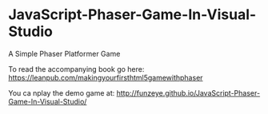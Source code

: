# JavaScript-Phaser-Game-In-Visual-Studio

A Simple Phaser Platformer Game

To read the accompanying book go here: https://leanpub.com/makingyourfirsthtml5gamewithphaser

You ca nplay the demo game at: http://funzeye.github.io/JavaScript-Phaser-Game-In-Visual-Studio/
